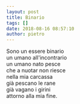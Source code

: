 ```yaml
---
layout: post
title: Binario
tags: []
date: 2018-08-16 08:57:10
author: pietro
---
```

Sono un essere binario<br/>un umano all'incontrario<br/>un umano nato pesce<br/>che a nuotar non riesce<br/>nella mia carcassa<br/>già pescano le rane<br/>già vagano i girini<br/>attorno alla mia fine.
